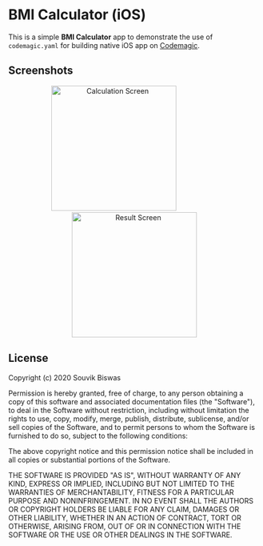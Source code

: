 # BMI Calculator (iOS)

This is a simple **BMI Calculator** app to demonstrate the use of `codemagic.yaml` for building native iOS app on [Codemagic](https://codemagic.io/start/).

## Screenshots

<p align="center">
  <img width="250" src="https://github.com/sbis04/bmi_ios/raw/master/screenshots/bmi_calculate_screen.png" alt="Calculation Screen"/>
  &nbsp;&nbsp;&nbsp;&nbsp;&nbsp;&nbsp;&nbsp;&nbsp;&nbsp;&nbsp;&nbsp;&nbsp;&nbsp;&nbsp;&nbsp;&nbsp;&nbsp;&nbsp;&nbsp;&nbsp;
  <img width="250" src="https://github.com/sbis04/bmi_ios/raw/master/screenshots/bmi_result_screen.png" alt="Result Screen"/>
</p>

## License

Copyright (c) 2020 Souvik Biswas

Permission is hereby granted, free of charge, to any person obtaining a copy
of this software and associated documentation files (the "Software"), to deal
in the Software without restriction, including without limitation the rights
to use, copy, modify, merge, publish, distribute, sublicense, and/or sell
copies of the Software, and to permit persons to whom the Software is
furnished to do so, subject to the following conditions:

The above copyright notice and this permission notice shall be included in all
copies or substantial portions of the Software.

THE SOFTWARE IS PROVIDED "AS IS", WITHOUT WARRANTY OF ANY KIND, EXPRESS OR
IMPLIED, INCLUDING BUT NOT LIMITED TO THE WARRANTIES OF MERCHANTABILITY,
FITNESS FOR A PARTICULAR PURPOSE AND NONINFRINGEMENT. IN NO EVENT SHALL THE
AUTHORS OR COPYRIGHT HOLDERS BE LIABLE FOR ANY CLAIM, DAMAGES OR OTHER
LIABILITY, WHETHER IN AN ACTION OF CONTRACT, TORT OR OTHERWISE, ARISING FROM,
OUT OF OR IN CONNECTION WITH THE SOFTWARE OR THE USE OR OTHER DEALINGS IN THE
SOFTWARE.
